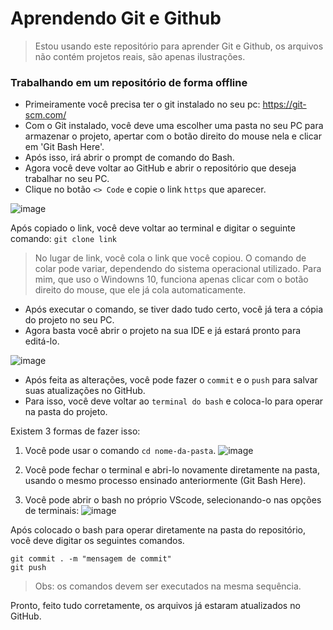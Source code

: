 # Aprendendo Git e Github
> Estou usando este repositório para aprender Git e Github, os arquivos não contém projetos reais, são apenas ilustrações.

### Trabalhando em um repositório de forma offline
* Primeiramente você precisa ter o git instalado no seu pc: https://git-scm.com/
* Com o Git instalado, você deve uma escolher uma pasta no seu PC para armazenar o projeto, apertar com o botão direito do mouse nela e clicar em 'Git Bash Here'.
* Após isso, irá abrir o prompt de comando do Bash.
* Agora você deve voltar ao GitHub e abrir o repositório que deseja trabalhar no seu PC.
* Clique no botão `<> Code` e copie o link `https` que aparecer.

![image](https://github.com/thiagoreys/sistema-de-cadastro/assets/130335096/7672d942-63bd-4cec-872a-6ad4962ca9c1)

Após copiado o link, você deve voltar ao terminal e digitar o seguinte comando:
` git clone link `
> No lugar de link, você cola o link que você copiou. O comando de colar pode variar, dependendo do sistema operacional utilizado. Para mim, que uso o Windowns 10, funciona apenas clicar com o botão direito do mouse, que ele já cola automaticamente.

* Após executar o comando, se tiver dado tudo certo, você já tera a cópia do projeto no seu PC.
* Agora basta você abrir o projeto na sua IDE e já estará pronto para editá-lo.

![image](https://github.com/thiagoreys/sistema-de-cadastro/assets/130335096/5c4f351d-292b-4f04-a011-8781550965ee)

* Após feita as alterações, você pode fazer o `commit` e o `push` para salvar suas atualizações no GitHub.
* Para isso, você deve voltar ao `terminal do bash` e coloca-lo para operar na pasta do projeto.

Existem 3 formas de fazer isso:

1. Você pode usar o comando `cd nome-da-pasta`.
![image](https://github.com/thiagoreys/sistema-de-cadastro/assets/130335096/4c969c29-ac28-4e79-8c91-5e7fe8e4a45b)

2. Você pode fechar o terminal e abri-lo novamente diretamente na pasta, usando o mesmo processo ensinado anteriormente (Git Bash Here).

3. Você pode abrir o bash no próprio VScode, selecionando-o nas opções de terminais:
![image](https://github.com/thiagoreys/sistema-de-cadastro/assets/130335096/567f02af-b1b3-459d-994f-e3e311ae0ae4)

Após colocado o bash para operar diretamente na pasta do repositório, você deve digitar os seguintes comandos.
```
git commit . -m "mensagem de commit"
git push
```
> Obs: os comandos devem ser executados na mesma sequência.

Pronto, feito tudo corretamente, os arquivos já estaram atualizados no GitHub.

